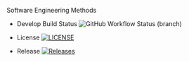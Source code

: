 Software Engineering Methods


* Develop Build Status ![GitHub Workflow Status (branch)](https://img.shields.io/github/workflow/status/AliMorabih/sem/HelloWorld-App/develop)

* License [![LICENSE](https://img.shields.io/github/license/AliMorabih/sem.svg?style=flat-square)](https://github.com/<github-username>/sem/blob/master/LICENSE)

* Release [![Releases](https://img.shields.io/github/release/AliMorabih/sem/all.svg?style=flat-square)](https://github.com/<github-username>/sem/releases)






